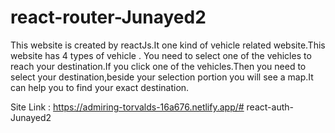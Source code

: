 # react-router-Junayed2
This website is created by reactJs.It one kind of vehicle related website.This website has 4 types of vehicle .
You need to select one of the vehicles to reach your destination.If you click one of the vehicles.Then you need to select your destination,beside your selection portion you will see a map.It can help you to find your exact destination.

Site Link :  https://admiring-torvalds-16a676.netlify.app/# react-auth-Junayed2
